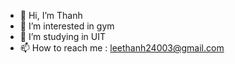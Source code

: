 - 👋 Hi, I’m Thanh 
- 👀 I’m interested in gym 
- 🌱 I’m studying in UIT  
- 📫 How to reach me : leethanh24003@gmail.com 

<!---
LeeThanh24/LeeThanh24 is a ✨ special ✨ repository because its `README.md` (this file) appears on your GitHub profile.
You can click the Preview link to take a look at your changes.
--->
